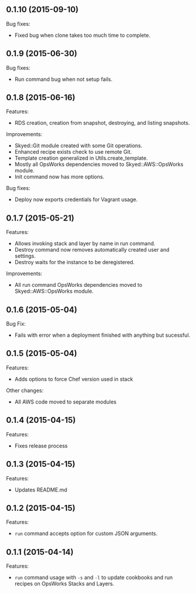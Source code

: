 ## 0.1.10 (2015-09-10)

Bug fixes:

  - Fixed bug when clone takes too much time to complete.

## 0.1.9 (2015-06-30)

Bug fixes:

  - Run command bug when not setup fails.

## 0.1.8 (2015-06-16)

Features:

  - RDS creation, creation from snapshot, destroying, and listing snapshots.

Improvements:

  - Skyed::Git module created with some Git operations.
  - Enhanced recipe exists check to use remote Git.
  - Template creation generalized in Utils.create_template.
  - Mostly all OpsWorks dependencies moved to Skyed::AWS::OpsWorks module.
  - Init command now has more options.

Bug fixes:

  - Deploy now exports credentials for Vagrant usage.

## 0.1.7 (2015-05-21)

Features:

  - Allows invoking stack and layer by name in run command.
  - Destroy command now removes automatically created user and settings.
  - Destroy waits for the instance to be deregistered.

Improvements:

  - All run command OpsWorks dependencies moved to Skyed::AWS::OpsWorks module.

## 0.1.6 (2015-05-04)

Bug Fix:

  - Fails with error when a deployment finished with anything but sucessful.

## 0.1.5 (2015-05-04)

Features:

  - Adds options to force Chef version used in stack

Other changes:

  - All AWS code moved to separate modules

## 0.1.4 (2015-04-15)

Features:

  - Fixes release process

## 0.1.3 (2015-04-15)

Features:

  - Updates README.md

## 0.1.2 (2015-04-15)

Features:

  - `run` command accepts option for custom JSON arguments.

## 0.1.1 (2015-04-14)

Features:

  - `run` command usage with `-s` and `-l` to update cookbooks and run recipes on OpsWorks Stacks and Layers.
